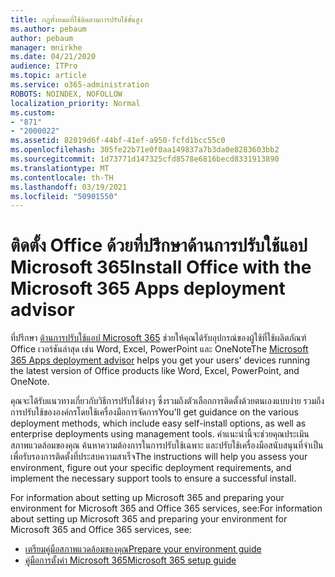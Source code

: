 ```yaml
---
title: กฎทั้งหมดที่ใช้ติดตามการปรับใช้ขั้นสูง
ms.author: pebaum
author: pebaum
manager: mnirkhe
ms.date: 04/21/2020
audience: ITPro
ms.topic: article
ms.service: o365-administration
ROBOTS: NOINDEX, NOFOLLOW
localization_priority: Normal
ms.custom:
- "871"
- "2000022"
ms.assetid: 82019d6f-44bf-41ef-a950-fcfd1bcc55c0
ms.openlocfilehash: 305fe22b71e0f0aa149837a7b3da0e8283603bb2
ms.sourcegitcommit: 1d73771d147325cfd8578e6816becd8331913890
ms.translationtype: MT
ms.contentlocale: th-TH
ms.lasthandoff: 03/19/2021
ms.locfileid: "50901550"
---
```

# <a name="install-office-with-the-microsoft-365-apps-deployment-advisor"></a><span data-ttu-id="48828-102">ติดตั้ง Office ด้วยที่ปรึกษาด้านการปรับใช้แอป Microsoft 365</span><span class="sxs-lookup"><span data-stu-id="48828-102">Install Office with the Microsoft 365 Apps deployment advisor</span></span>

<span data-ttu-id="48828-103">ที่ปรึกษา [ด้านการปรับใช้แอป Microsoft 365](https://admin.microsoft.com/adminportal/home) ช่วยให้คุณได้รับอุปกรณ์ของผู้ใช้ที่ใช้ผลิตภัณฑ์ Office เวอร์ชันล่าสุด เช่น Word, Excel, PowerPoint และ OneNote</span><span class="sxs-lookup"><span data-stu-id="48828-103">The [Microsoft 365 Apps deployment advisor](https://admin.microsoft.com/adminportal/home) helps you get your users' devices running the latest version of Office products like Word, Excel, PowerPoint, and OneNote.</span></span>

<span data-ttu-id="48828-104">คุณจะได้รับแนวทางเกี่ยวกับวิธีการปรับใช้ต่างๆ ซึ่งรวมถึงตัวเลือกการติดตั้งด้วยตนเองแบบง่าย รวมถึงการปรับใช้ขององค์กรโดยใช้เครื่องมือการจัดการ</span><span class="sxs-lookup"><span data-stu-id="48828-104">You'll get guidance on the various deployment methods, which include easy self-install options, as well as enterprise deployments using management tools.</span></span> <span data-ttu-id="48828-105">คําแนะนํานี้จะช่วยคุณประเมินสภาพแวดล้อมของคุณ ค้นหาความต้องการในการปรับใช้เฉพาะ และปรับใช้เครื่องมือสนับสนุนที่จําเป็นเพื่อรับรองการติดตั้งที่ประสบความสาเร็จ</span><span class="sxs-lookup"><span data-stu-id="48828-105">The instructions will help you assess your environment, figure out your specific deployment requirements, and implement the necessary support tools to ensure a successful install.</span></span>

<span data-ttu-id="48828-106">For information about setting up Microsoft 365 and preparing your environment for Microsoft 365 and Office 365 services, see:</span><span class="sxs-lookup"><span data-stu-id="48828-106">For information about setting up Microsoft 365 and preparing your environment for Microsoft 365 and Office 365 services, see:</span></span>

- [<span data-ttu-id="48828-107">เตรียมคู่มือสภาพแวดล้อมของคุณ</span><span class="sxs-lookup"><span data-stu-id="48828-107">Prepare your environment guide</span></span>](https://go.microsoft.com/fwlink/?linkid=2005213)
- [<span data-ttu-id="48828-108">คู่มือการตั้งค่า Microsoft 365</span><span class="sxs-lookup"><span data-stu-id="48828-108">Microsoft 365 setup guide</span></span>](https://go.microsoft.com/fwlink/?linkid=2072646)
